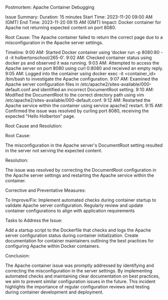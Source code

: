 Postmortem: Apache Container Debugging

Issue Summary:
Duration: 15 minutes
Start Time: 2023-11-20 09:00 AM (GMT)
End Time: 2023-11-20 09:15 AM (GMT)
Impact: Docker container for Apache not returning expected content on port 8080.

Root Cause:
The Apache container failed to return the correct page due to a misconfiguration in the Apache server settings.

Timeline:
9:00 AM: Started Docker container using ‘docker run -p 8080:80 -d -it holbertonschool/265-0’.
9:02 AM: Checked container status using docker ps and observed it was running.
9:03 AM: Attempted to access the Apache server on port 8080 using curl 0:8080 and received an empty reply.
9:05 AM: Logged into the container using docker exec -it <container_id> /bin/bash to investigate the Apache configuration.
9:07 AM: Examined the Apache server configuration files in /etc/apache2/sites-available/000-default.conf and identified an incorrect DocumentRoot setting.
9:10 AM: Modified the DocumentRoot to the correct directory path using vim /etc/apache2/sites-available/000-default.conf.
9:12 AM: Restarted the Apache service within the container using service apache2 restart.
9:15 AM: Confirmed the issue was resolved by curling port 8080, receiving the expected "Hello Holberton" page.





Root Cause and Resolution:

Root Cause:

The misconfiguration in the Apache server's DocumentRoot setting resulted in the server not serving the expected content.


Resolution:

The issue was resolved by correcting the DocumentRoot configuration in the Apache server settings and restarting the Apache service within the container.

Corrective and Preventative Measures:

To Improve/Fix:
Implement automated checks during container startup to validate Apache server configuration.
Regularly review and update container configurations to align with application requirements

Tasks to Address the Issue:

Add a startup script to the Dockerfile that checks and logs the Apache server configuration status during container initialization.
Create documentation for container maintainers outlining the best practices for configuring Apache within Docker containers.

Conclusion:

The Apache container issue was promptly addressed by identifying and correcting the misconfiguration in the server settings. By implementing automated checks and maintaining clear documentation on best practices, we aim to prevent similar configuration issues in the future. This incident highlights the importance of regular configuration reviews and testing during container development and deployment.
